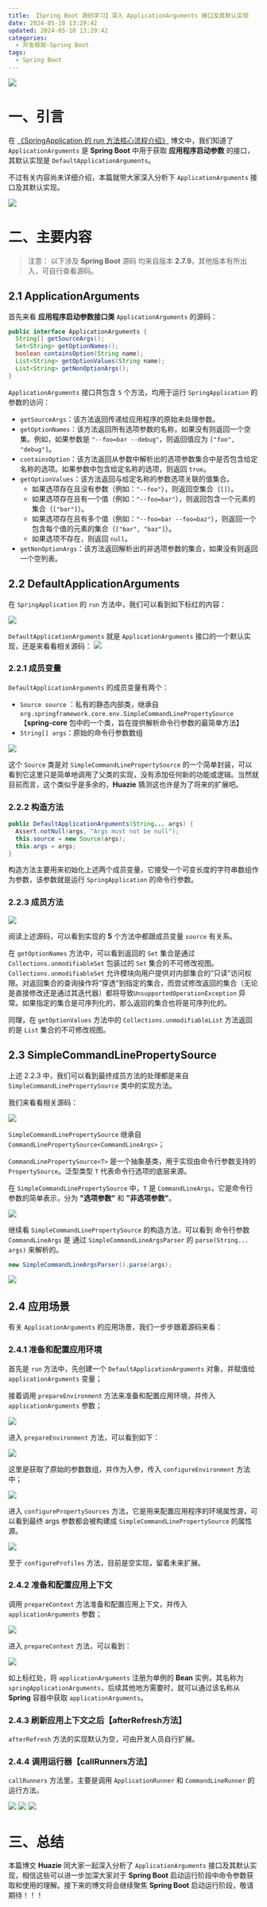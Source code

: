 ```yaml
---
title: 【Spring Boot 源码学习】深入 ApplicationArguments 接口及其默认实现
date: 2024-05-10 13:29:42
updated: 2024-05-10 13:29:42
categories:
  - 开发框架-Spring Boot
tags:
  - Spring Boot
---
```




![](/images/spring-boot-logo.png)

# 一、引言

在 [《SpringApplication 的 run 方法核心流程介绍》](../../../../../2024/04/28/spring-boot/spring-boot-sourcecode-springapplication-run-listener/) 博文中，我们知道了 `ApplicationArguments` 是 **Spring Boot** 中用于获取 **应用程序启动参数** 的接口，其默认实现是 `DefaultApplicationArguments`。

不过有关内容尚未详细介绍，本篇就带大家深入分析下 `ApplicationArguments` 接口及其默认实现。

<!-- more -->

[![](/images/flea-framework.png)](https://github.com/Huazie/flea-framework)

# 二、主要内容
> 注意： 以下涉及 **Spring Boot** 源码 均来自版本 **2.7.9**，其他版本有所出入，可自行查看源码。

## 2.1 ApplicationArguments

首先来看 **应用程序启动参数接口类** `ApplicationArguments` 的源码：

```java
public interface ApplicationArguments {
  String[] getSourceArgs();
  Set<String> getOptionNames();
  boolean containsOption(String name);
  List<String> getOptionValues(String name);
  List<String> getNonOptionArgs();
}
```

`ApplicationArguments` 接口共包含 `5` 个方法，均用于运行 `SpringApplication` 的参数的访问：

- `getSourceArgs`：该方法返回传递给应用程序的原始未处理参数。
- `getOptionNames`：该方法返回所有选项参数的名称，如果没有则返回一个空集。例如，如果参数是 `"--foo=bar --debug"`，则返回值应为 `["foo", "debug"]`。
- `containsOption`：该方法返回从参数中解析出的选项参数集合中是否包含给定名称的选项。如果参数中包含给定名称的选项，则返回 `true`。
- `getOptionValues`：该方法返回与给定名称的参数选项关联的值集合。
  - 如果选项存在且没有参数（例如：`"--foo"`），则返回空集合（`[]`）。
  - 如果选项存在且有一个值（例如：`"--foo=bar"`），则返回包含一个元素的集合（`["bar"]`）。
  - 如果选项存在且有多个值（例如：`"--foo=bar --foo=baz"`），则返回一个包含每个值的元素的集合（`["bar", "baz"]`）。
  - 如果选项不存在，则返回 `null`。
- `getNonOptionArgs`：该方法返回解析出的非选项参数的集合，如果没有则返回一个空列表。

## 2.2 DefaultApplicationArguments
在 `SpringApplication` 的 `run` 方法中，我们可以看到如下标红的内容：

![](run.png)

`DefaultApplicationArguments` 就是 `ApplicationArguments` 接口的一个默认实现，还是来看看相关源码：
![](DefaultApplicationArguments.png)
### 2.2.1 成员变量
`DefaultApplicationArguments` 的成员变量有两个：

- `Source source` ：私有的静态内部类，继承自 `org.springframework.core.env.SimpleCommandLinePropertySource`【**spring-core** 包中的一个类，旨在提供解析命令行参数的最简单方法】
- `String[] args`：原始的命令行参数数组

![](Source.png)

这个 `Source` 类是对 `SimpleCommandLinePropertySource` 的一个简单封装，可以看到它这里只是简单地调用了父类的实现，没有添加任何新的功能或逻辑。当然就目前而言，这个类似乎是多余的，**Huazie** 猜测这也许是为了将来的扩展吧。

### 2.2.2 构造方法

```java
public DefaultApplicationArguments(String... args) {
  Assert.notNull(args, "Args must not be null");
  this.source = new Source(args);
  this.args = args;
}
```

构造方法主要用来初始化上述两个成员变量，它接受一个可变长度的字符串数组作为参数，该参数就是运行 `SpringApplication` 的命令行参数。
### 2.2.3 成员方法
![](method.png)

阅读上述源码，可以看到实现的 **5** 个方法中都跟成员变量 `source` 有关系。

在 `getOptionNames` 方法中，可以看到返回的 `Set` 集合是通过 `Collections.unmodifiableSet` 包装过的 `Set` 集合的不可修改视图。`Collections.unmodifiableSet` 允许模块向用户提供对内部集合的“只读”访问权限。对返回集合的查询操作将“穿透”到指定的集合，而尝试修改返回的集合（无论是直接修改还是通过其迭代器）都将导致`UnsupportedOperationException` 异常。如果指定的集合是可序列化的，那么返回的集合也将是可序列化的。

同理，在 `getOptionValues` 方法中的 `Collections.unmodifiableList` 方法返回的是 `List` 集合的不可修改视图。
## 2.3 SimpleCommandLinePropertySource
上述 2.2.3 中，我们可以看到最终成员方法的处理都是来自 `SimpleCommandLinePropertySource` 类中的实现方法。

我们来看看相关源码：

![](SimpleCommandLinePropertySource.png)

`SimpleCommandLinePropertySource` 继承自 `CommandLinePropertySource<CommandLineArgs>`；

`CommandLinePropertySource<T>` 是一个抽象基类，用于实现由命令行参数支持的`PropertySource`。泛型类型 `T` 代表命令行选项的底层来源。

在 `SimpleCommandLinePropertySource` 中，`T` 是 `CommandLineArgs`，它是命令行参数的简单表示，分为 **"选项参数"** 和 **"非选项参数"**。

![](CommandLineArgs.png)

继续看 `SimpleCommandLinePropertySource` 的构造方法，可以看到 命令行参数 `CommandLineArgs` 是 通过 `SimpleCommandLineArgsParser` 的 `parse(String... args)` 来解析的。

```java
new SimpleCommandLineArgsParser().parse(args);
```
![](SimpleCommandLineArgsParser.png)
## 2.4 应用场景

有关 `ApplicationArguments` 的应用场景，我们一步步跟着源码来看：
### 2.4.1 准备和配置应用环境
首先是 `run` 方法中，先创建一个 `DefaultApplicationArguments` 对象，并赋值给 `applicationArguments` 变量；

接着调用 `prepareEnvironment` 方法来准备和配置应用环境，并传入 `applicationArguments` 参数；

![](run-1.png)

进入 `prepareEnvironment` 方法，可以看到如下：

![](prepareEnvironment.png)

这里是获取了原始的参数数组，并作为入参，传入 `configureEnvironment` 方法中；

![](configureEnvironment.png)

进入 `configurePropertySources` 方法，它是用来配置应用程序的环境属性源，可以看到最终 args 参数都会被构建成 `SimpleCommandLinePropertySource` 的属性源。


![](configurePropertySources.png)

至于 `configureProfiles` 方法，目前是空实现，留着未来扩展。

### 2.4.2 准备和配置应用上下文
调用 `prepareContext` 方法准备和配置应用上下文，并传入 `applicationArguments` 参数；

![](run-2.png)

进入 `prepareContext` 方法，可以看到：

![](prepareContext.png)

如上标红处，将 `applicationArguments` 注册为单例的 **Bean** 实例，其名称为 `springApplicationArguments`，后续其他地方需要时，就可以通过该名称从 **Spring** 容器中获取 `applicationArguments`。

### 2.4.3 刷新应用上下文之后【afterRefresh方法】

`afterRefresh` 方法的实现默认为空，可由开发人员自行扩展。

### 2.4.4 调用运行器【callRunners方法】
`callRunners` 方法里，主要是调用 `ApplicationRunner` 和 `CommandLineRunner` 的运行方法。

![](callRunner.png)
![](ApplicationRunner.png)
![](CommandLineRunner.png)



# 三、总结

本篇博文 **Huazie** 同大家一起深入分析了 `ApplicationArguments` 接口及其默认实现，相信这些可以进一步加深大家对于 **Spring Boot** 启动运行阶段中命令参数获取和使用的理解。接下来的博文将会继续聚焦 **Spring Boot** 启动运行阶段，敬请期待！！！




